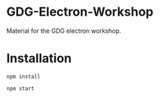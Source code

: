 # GDG-Electron-Workshop
Material for the GDG electron workshop.

# Installation
`npm install`

`npm start`
